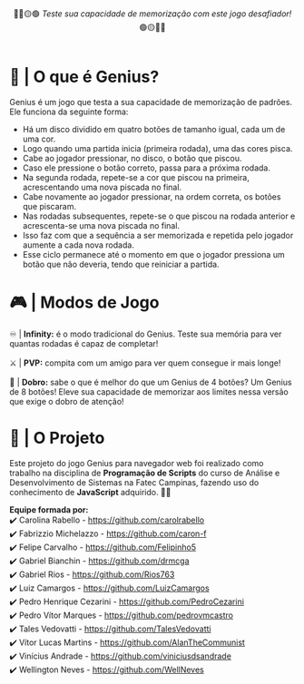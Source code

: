 <p align="center">
  🔴🔵🟡🟢 <i>Teste sua capacidade de memorização com este jogo desafiador!</i> 🟢🟡🔵🔴<br><br>
</p>

# 🧠 | O que é Genius?
Genius é um jogo que testa a sua capacidade de memorização de padrões. Ele funciona da seguinte forma:

- Há um disco dividido em quatro botões de tamanho igual, cada um de uma cor.
- Logo quando uma partida inicia (primeira rodada), uma das cores pisca.
- Cabe ao jogador pressionar, no disco, o botão que piscou.
- Caso ele pressione o botão correto, passa para a próxima rodada.
- Na segunda rodada, repete-se a cor que piscou na primeira, acrescentando uma nova piscada no final.
- Cabe novamente ao jogador pressionar, na ordem correta, os botões que piscaram.
- Nas rodadas subsequentes, repete-se o que piscou na rodada anterior e acrescenta-se uma nova piscada no final.
- Isso faz com que a sequência a ser memorizada e repetida pelo jogador aumente a cada nova rodada.
- Esse ciclo permanece até o momento em que o jogador pressiona um botão que não deveria, tendo que reiniciar a partida.

# 🎮 | Modos de Jogo

♾️ | <strong>Infinity:</strong> é o modo tradicional do Genius. Teste sua memória para ver quantas rodadas é capaz de completar! <br> <br>
⚔️ | <strong>PVP:</strong> compita com um amigo para ver quem consegue ir mais longe! <br> <br>
💢 | <strong>Dobro:</strong> sabe o que é melhor do que um Genius de 4 botões? Um Genius de 8 botões! Eleve sua capacidade de memorizar aos limites nessa versão que exige o dobro de atenção!

# 🚀 | O Projeto

Este projeto do jogo Genius para navegador web foi realizado como trabalho na disciplina de <strong>Programação de Scripts</strong> do curso de Análise e Desenvolvimento de Sistemas na Fatec Campinas, fazendo uso do conhecimento de <strong>JavaScript</strong> adquirido. 👨‍🎓

<strong>Equipe formada por:</strong><br>
✔️ Carolina Rabello - https://github.com/carolrabello<br>
✔️ Fabrizzio Michelazzo - https://github.com/caron-f<br>
✔️ Felipe Carvalho - https://github.com/Felipinho5<br>
✔️ Gabriel Bianchin - https://github.com/drmcga<br>
✔️ Gabriel Rios - https://github.com/Rios763<br>
✔️ Luiz Camargos - https://github.com/LuizCamargos<br>
✔️ Pedro Henrique Cezarini - https://github.com/PedroCezarini<br>
✔️ Pedro Vítor Marques - https://github.com/pedrovmcastro<br>
✔️ Tales Vedovatti - https://github.com/TalesVedovatti<br>
✔️ Vítor Lucas Martins - https://github.com/AlanTheCommunist<br>
✔️ Vinícius Andrade - https://github.com/viniciusdsandrade<br>
✔️ Wellington Neves - https://github.com/WellNeves<br>
